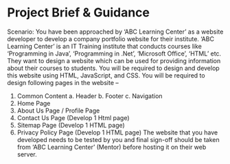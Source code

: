 # Project Brief & Guidance
Scenario:
You have been approached by ‘ABC Learning Center’ as a website developer to develop a 
company portfolio website for their institute. ‘ABC Learning Center’ is an IT Training 
institute that conducts courses like ‘Programming in Java’, ‘Programming in .Net’,
‘Microsoft Office’, ‘HTML’ etc. They want to design a website which can be used for 
providing information about their courses to students.
You will be required to design and develop this website using HTML, JavaScript, and CSS.
You will be required to design following pages in the website –
1. Common Content
a. Header
b. Footer
c. Navigation
2. Home Page
3. About Us Page / Profile Page
4. Contact Us Page (Develop 1 Html page)
5. Sitemap Page (Develop 1 HTML page) 
6. Privacy Policy Page (Develop 1 HTML page)
The website that you have developed needs to be tested by you and final sign-off should be 
taken from ‘ABC Learning Center’ (Mentor) before hosting it on their web server.
